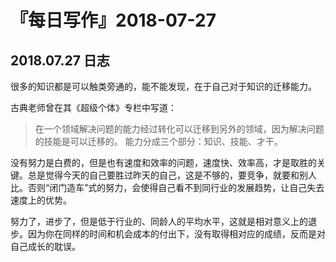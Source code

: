 # 『每日写作』2018-07-27

## 2018.07.27  日志

很多的知识都是可以触类旁通的，能不能发现，在于自己对于知识的迁移能力。

古典老师曾在其《超级个体》专栏中写道：

> 在一个领域解决问题的能力经过转化可以迁移到另外的领域，因为解决问题的技能是可以迁移的。
> 能力分成三个部分：知识、技能、才干。

没有努力是白费的，但是也有速度和效率的问题，速度快、效率高，才是取胜的关键。总是觉得今天的自己要胜过昨天的自己，这是不够的，要竞争，就要和别人比。否则“闭门造车”式的努力，会使得自己看不到同行业的发展趋势，让自己失去速度上的优势。

努力了，进步了，但是低于行业的、同龄人的平均水平，这就是相对意义上的退步。因为你在同样的时间和机会成本的付出下，没有取得相对应的成绩，反而是对自己成长的耽误。

